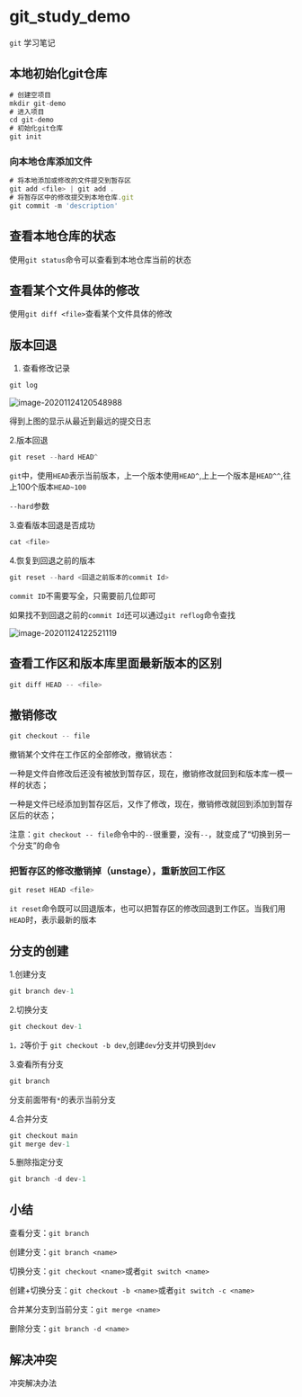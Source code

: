# git_study_demo

`git` 学习笔记

## 本地初始化git仓库

```javascript
# 创建空项目
mkdir git-demo
# 进入项目
cd git-demo
# 初始化git仓库
git init
```

### 向本地仓库添加文件

```javascript
# 将本地添加或修改的文件提交到暂存区
git add <file> | git add .
# 将暂存区中的修改提交到本地仓库.git
git commit -m 'description'
```

## 查看本地仓库的状态

使用`git status`命令可以查看到本地仓库当前的状态

## 查看某个文件具体的修改

使用`git diff <file>`查看某个文件具体的修改

## 版本回退

1. 查看修改记录

```javascript
git log
```

![image-20201124120548988](C:\Users\admin\AppData\Roaming\Typora\typora-user-images\image-20201124120548988.png)

得到上图的显示从最近到最远的提交日志

2.版本回退

```javascript
git reset --hard HEAD^
```

`git`中，使用`HEAD`表示当前版本，上一个版本使用`HEAD^`,上上一个版本是`HEAD^^`,往上100个版本`HEAD~100`

`--hard`参数

3.查看版本回退是否成功

```javascript
cat <file>
```

4.恢复到回退之前的版本

```javascript
git reset --hard <回退之前版本的commit Id>
```

`commit ID`不需要写全，只需要前几位即可

如果找不到回退之前的`commit Id`还可以通过`git reflog`命令查找

![image-20201124122521119](C:\Users\admin\AppData\Roaming\Typora\typora-user-images\image-20201124122521119.png)

## 查看工作区和版本库里面最新版本的区别

```javascript
git diff HEAD -- <file>
```

## 撤销修改

```javascript
git checkout -- file
```

撤销某个文件在工作区的全部修改，撤销状态：

一种是文件自修改后还没有被放到暂存区，现在，撤销修改就回到和版本库一模一样的状态；

一种是文件已经添加到暂存区后，又作了修改，现在，撤销修改就回到添加到暂存区后的状态；

注意：`git checkout -- file`命令中的`--`很重要，没有`--`，就变成了“切换到另一个分支”的命令

### 把暂存区的修改撤销掉（unstage），重新放回工作区

```javascript
git reset HEAD <file>
```

`it reset`命令既可以回退版本，也可以把暂存区的修改回退到工作区。当我们用`HEAD`时，表示最新的版本

## 分支的创建

1.创建分支

```javascript
git branch dev-1
```

2.切换分支

```javascript
git checkout dev-1
```

`1，2`等价于 `git checkout -b dev`,创建`dev`分支并切换到`dev`

3.查看所有分支

```javascript
git branch
```

分支前面带有`*`的表示当前分支

4.合并分支

```javascript
git checkout main
git merge dev-1
```

5.删除指定分支

```javascript
git branch -d dev-1
```

## 小结

查看分支：`git branch`

创建分支：`git branch <name>`

切换分支：`git checkout <name>`或者`git switch <name>`

创建+切换分支：`git checkout -b <name>`或者`git switch -c <name>`

合并某分支到当前分支：`git merge <name>`

删除分支：`git branch -d <name>`

## 解决冲突

冲突解决办法
